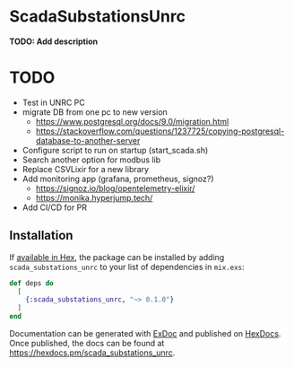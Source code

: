 # ScadaSubstationsUnrc

**TODO: Add description**

# TODO
- Test in UNRC PC
- migrate DB from one pc to new version
  - https://www.postgresql.org/docs/9.0/migration.html
  - https://stackoverflow.com/questions/1237725/copying-postgresql-database-to-another-server
- Configure script to run on startup (start_scada.sh)
- Search another option for modbus lib
- Replace CSVLixir for a new library  
- Add monitoring app (grafana, prometheus, signoz?) 
  - https://signoz.io/blog/opentelemetry-elixir/
  - https://monika.hyperjump.tech/
- Add CI/CD for PR
  
## Installation

If [available in Hex](https://hex.pm/docs/publish), the package can be installed
by adding `scada_substations_unrc` to your list of dependencies in `mix.exs`:

```elixir
def deps do
  [
    {:scada_substations_unrc, "~> 0.1.0"}
  ]
end
```

Documentation can be generated with [ExDoc](https://github.com/elixir-lang/ex_doc)
and published on [HexDocs](https://hexdocs.pm). Once published, the docs can
be found at <https://hexdocs.pm/scada_substations_unrc>.

